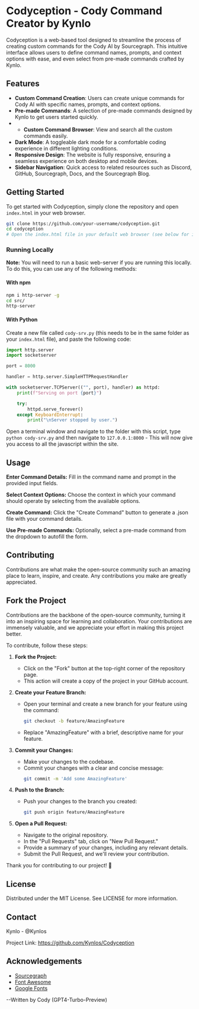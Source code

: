 # Codyception - Cody Command Creator by Kynlo

Codyception is a web-based tool designed to streamline the process of creating custom commands for the Cody AI by Sourcegraph. This intuitive interface allows users to define command names, prompts, and context options with ease, and even select from pre-made commands crafted by Kynlo.

## Features

- **Custom Command Creation**: Users can create unique commands for Cody AI with specific names, prompts, and context options.
- **Pre-made Commands**: A selection of pre-made commands designed by Kynlo to get users started quickly.
- - **Custom Command Browser**: View and search all the custom commands easily.
- **Dark Mode**: A toggleable dark mode for a comfortable coding experience in different lighting conditions.
- **Responsive Design**: The website is fully responsive, ensuring a seamless experience on both desktop and mobile devices.
- **Sidebar Navigation**: Quick access to related resources such as Discord, GitHub, Sourcegraph, Docs, and the Sourcegraph Blog.

## Getting Started

To get started with Codyception, simply clone the repository and open `index.html` in your web browser.

```bash
git clone https://github.com/your-username/codyception.git
cd codyception
# Open the index.html file in your default web browser (see below for info on how to run this locally and not on a web-server)
```
### Running Locally

**Note:** You will need to run a basic web-server if you are running this locally.  To do this, you can use any of the following methods:

#### With npm

```bash
npm i http-server -g
cd src/
http-server
```

#### With Python

Create a new file called `cody-srv.py` (this needs to be in the same folder as your `index.html` file), and paste the following code:

```python
import http.server
import socketserver

port = 8000

handler = http.server.SimpleHTTPRequestHandler

with socketserver.TCPServer(("", port), handler) as httpd:
    print(f"Serving on port {port}")

    try:
        httpd.serve_forever()
    except KeyboardInterrupt:
        print("\nServer stopped by user.")
```
Open a terminal window and navigate to the folder with this script, type `python cody-srv.py` and then navigate to `127.0.0.1:8000` - This will now give you access to all the javascript within the site.


## Usage

**Enter Command Details:** Fill in the command name and prompt in the provided input fields.

**Select Context Options:** Choose the context in which your command should operate by selecting from the available options.

**Create Command:** Click the "Create Command" button to generate a .json file with your command details.

**Use Pre-made Commands:** Optionally, select a pre-made command from the dropdown to autofill the form.

## Contributing

Contributions are what make the open-source community such an amazing place to learn, inspire, and create. Any contributions you make are greatly appreciated.

## Fork the Project

Contributions are the backbone of the open-source community, turning it into an inspiring space for learning and collaboration. Your contributions are immensely valuable, and we appreciate your effort in making this project better.

To contribute, follow these steps:

1. **Fork the Project:**
   - Click on the "Fork" button at the top-right corner of the repository page.
   - This action will create a copy of the project in your GitHub account.

2. **Create your Feature Branch:**
   - Open your terminal and create a new branch for your feature using the command:
     ```bash
     git checkout -b feature/AmazingFeature
     ```
   - Replace "AmazingFeature" with a brief, descriptive name for your feature.

3. **Commit your Changes:**
   - Make your changes to the codebase.
   - Commit your changes with a clear and concise message:
     ```bash
     git commit -m 'Add some AmazingFeature'
     ```

4. **Push to the Branch:**
   - Push your changes to the branch you created:
     ```bash
     git push origin feature/AmazingFeature
     ```

5. **Open a Pull Request:**
   - Navigate to the original repository.
   - In the "Pull Requests" tab, click on "New Pull Request."
   - Provide a summary of your changes, including any relevant details.
   - Submit the Pull Request, and we'll review your contribution.

Thank you for contributing to our project! 🚀

## License
Distributed under the MIT License. See LICENSE for more information.

## Contact

Kynlo - @Kynlos

Project Link: https://github.com/Kynlos/Codyception

## Acknowledgements

- [Sourcegraph](https://www.sourcegraph.com/)
- [Font Awesome](https://fontawesome.com)
- [Google Fonts](https://fonts.google.com/)



--Written by Cody (GPT4-Turbo-Preview)
